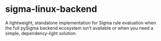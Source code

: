 # sigma-linux-backend
A lightweight, standalone implementation for Sigma rule evaluation when the full pySigma backend ecosystem isn't available or when you need a simple, dependency-light solution.
